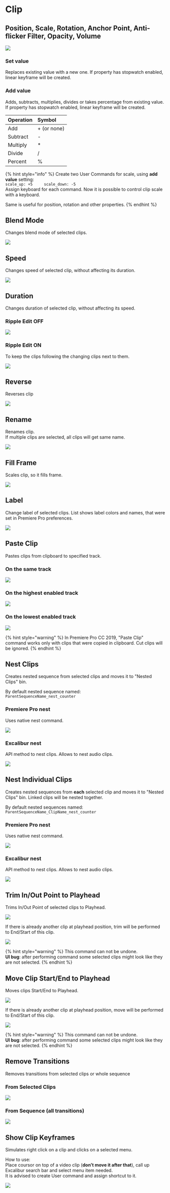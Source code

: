 # Clip

## Position, Scale, Rotation, Anchor Point, Anti-flicker Filter, Opacity, Volume

![](../../../.gitbook/assets/clip_01_psr.jpg)

### Set value

Replaces existing value with a new one. If property has stopwatch enabled, linear keyframe will be created.

### Add value

Adds, subtracts, multiplies, divides or takes percentage from existing value. If property has stopwatch enabled, linear keyframe will be created.

| Operation | Symbol |
| :--- | :--- |
| Add | + \(or none\) |
| Subtract | - |
| Multiply | \* |
| Divide | / |
| Percent | % |

{% hint style="info" %}
Create two User Commands for scale, using **add value** setting:  
`scale_up: +5    
scale_down: -5`  
Assign keyboard for each command. Now it is possible to control clip scale with a keyboard.

Same is useful for position, rotation and other properties.
{% endhint %}

## Blend Mode

Changes blend mode of selected clips.

![](../../../.gitbook/assets/clip_02_blend_mode.jpg)

## Speed

Changes speed of selected clip, without affecting its duration.

![](../../../.gitbook/assets/clip_03_speed.gif)

## Duration

Changes duration of selected clip, without affecting its speed.

### Ripple Edit OFF

![](../../../.gitbook/assets/clip_04_duration_off.gif)

### Ripple Edit ON

To keep the clips following the changing clips next to them.

![](../../../.gitbook/assets/clip_05_duration_on.gif)

## Reverse

Reverses clip

![](../../../.gitbook/assets/clip_06_reverse.gif)

## Rename

Renames clip.  
If multiple clips are selected, all clips will get same name.

![](../../../.gitbook/assets/clip_07_rename.gif)

## Fill Frame

Scales clip, so it fills frame.

![](../../../.gitbook/assets/clip_08_fill_frame.gif)

## Label

Change label of selected clips. List shows label colors and names, that were set in Premiere Pro preferences.

![](../../../.gitbook/assets/clip_20_label.gif)

## Paste Clip

Pastes clips from clipboard to specified track.

### On the same track

![](../../../.gitbook/assets/clip_09_paste_clip_same.gif)

### On the highest enabled track

![](../../../.gitbook/assets/clip_10_paste_clip_high.gif)

### On the lowest enabled track

![](../../../.gitbook/assets/clip_11_paste_clip_low.gif)

{% hint style="warning" %}
In Premiere Pro CC 2019, "Paste Clip" command works only with clips that were copied in clipboard. Cut clips will be ignored.
{% endhint %}

## Nest Clips

Creates nested sequence from selected clips and moves it to "Nested Clips" bin.

By default nested sequence named:  
`ParentSequenceName_nest_counter`

### Premiere Pro nest

Uses native nest command.

![](../../../.gitbook/assets/clip_21_nest_clips_native.gif)

### Excalibur nest

API method to nest clips. Allows to nest audio clips.

![](../../../.gitbook/assets/clip_12_nest_clips.gif)

## Nest Individual Clips

Creates nested sequences from **each** selected clip and moves it to "Nested Clips" bin. Linked clips will be nested together.

By default nested sequences named:  
`ParentSequenceName_ClipName_nest_counter`

### Premiere Pro nest

Uses native nest command.

![](../../../.gitbook/assets/clip_22_nest_ind_clips_native.gif)

### Excalibur nest

API method to nest clips. Allows to nest audio clips.

![](../../../.gitbook/assets/clip_13_nest_individual_clips.gif)

## Trim In/Out Point to Playhead

Trims In/Out Point of selected clips to Playhead.

![](../../../.gitbook/assets/clip_14_trim_in.gif)

If there is already another clip at playhead position, trim will be performed to End/Start of this clip.

![](../../../.gitbook/assets/clip_15_trim_out_fill.gif)

{% hint style="warning" %}
This command can not be undone.  
**UI bug**: after performing command some selected clips might look like they are not selected.
{% endhint %}

## Move Clip Start/End to Playhead

Moves clips Start/End to Playhead.

![](../../../.gitbook/assets/clip_16_move_end.gif)

If there is already another clip at playhead position, move will be performed to End/Start of this clip.

![](../../../.gitbook/assets/clip_17_move_start_fill.gif)

{% hint style="warning" %}
This command can not be undone.  
**UI bug**: after performing command some selected clips might look like they are not selected.
{% endhint %}

## Remove Transitions

Removes transitions from selected clips or whole sequence

### From Selected Clips

![](../../../.gitbook/assets/clip_18_remove_trans.gif)

### From Sequence \(all transitions\)

![](../../../.gitbook/assets/clip_19_remove_trans_seq.gif)

## **Show Clip Keyframes**

Simulates right click on a clip and clicks on a selected menu.

How to use:  
Place coursor on top of a video clip \(**don’t move it after that**\), call up Excalibur search bar and select menu item needed.  
It is advised to create User command and assign shortcut to it.

![](../../../.gitbook/assets/clip_23_show_clip_keyframes.gif)

